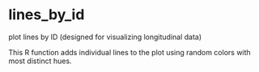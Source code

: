 # lines_by_id
plot lines by ID (designed for visualizing longitudinal data)   

This R function adds individual lines to the plot using random colors with most distinct hues. 
